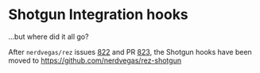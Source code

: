 # Shotgun Integration hooks

...but where did it all go?

After `nerdvegas/rez` issues [822] and PR [823], the Shotgun hooks have
been moved to https://github.com/nerdvegas/rez-shotgun


[822]: https://github.com/nerdvegas/rez/issues/822
[823]: https://github.com/nerdvegas/rez/pull/823
